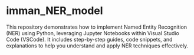 # imman_NER_model
This repository demonstrates how to implement Named Entity Recognition (NER) using Python, leveraging Jupyter Notebooks within Visual Studio Code (VSCode). It includes step-by-step guides, code snippets, and explanations to help you understand and apply NER techniques effectively.

